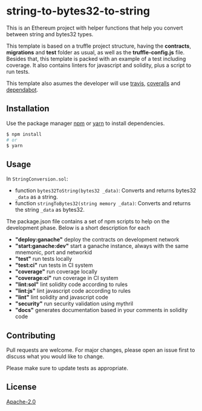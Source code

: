 # string-to-bytes32-to-string

This is an Ethereum project with helper functions that help you convert between string and bytes32 types.

This template is based on a truffle project structure, having the **contracts**, **migrations** and **test** folder as usual, as well as the **truffle-config.js** file. Besides that, this template is packed with an example of a test including coverage. It also contains linters for javascript and solidity, plus a script to run tests.

This template also asumes the developer will use [travis](https://travis-ci.org/), [coveralls](https://coveralls.io/) and [dependabot](https://dependabot.com/).

## Installation

Use the package manager [npm](https://www.npmjs.com/) or [yarn](https://yarnpkg.com) to install dependencies.

```bash
$ npm install
# or
$ yarn
```

## Usage

In `StringConversion.sol`:
* function `bytes32ToString(bytes32 _data)`: Converts and returns bytes32 `_data` as a string.
* function `stringToBytes32(string memory _data)`: Converts and returns the string `_data` as bytes32.

The package.json file contains a set of npm scripts to help on the development phase. Below is a short description for each
* **"deploy:ganache"** deploy the contracts on development network
* **"start:ganache:dev"** start a ganache instance, always with the same mnemonic, port and networkid
* **"test"** run tests locally
* **"test:ci"** run tests in CI system
* **"coverage"** run coverage locally
* **"coverage:ci"** run coverage in CI system
* **"lint:sol"** lint solidity code according to rules
* **"lint:js"** lint javascript code according to rules
* **"lint"** lint solidity and javascript code
* **"security"** run security validation using mythril
* **"docs"** generates documentation based in your comments in solidity code

## Contributing
Pull requests are welcome. For major changes, please open an issue first to discuss what you would like to change.

Please make sure to update tests as appropriate.

## License
[Apache-2.0](LICENSE)
